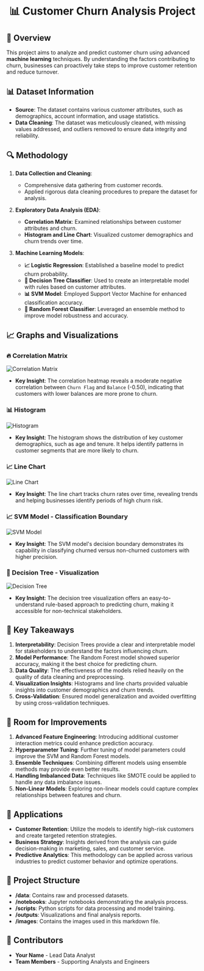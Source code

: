 <div align="center">
  <h1>📊 Customer Churn Analysis Project</h1>
</div>

## 📄 Overview
This project aims to analyze and predict customer churn using advanced **machine learning** techniques. By understanding the factors contributing to churn, businesses can proactively take steps to improve customer retention and reduce turnover.

## 📊 Dataset Information
- **Source**: The dataset contains various customer attributes, such as demographics, account information, and usage statistics.
- **Data Cleaning**: The dataset was meticulously cleaned, with missing values addressed, and outliers removed to ensure data integrity and reliability.

## 🔍 Methodology
1. **Data Collection and Cleaning**:
   - Comprehensive data gathering from customer records.
   - Applied rigorous data cleaning procedures to prepare the dataset for analysis.
   
2. **Exploratory Data Analysis (EDA)**:
   - **Correlation Matrix**: Examined relationships between customer attributes and churn.
   - **Histogram and Line Chart**: Visualized customer demographics and churn trends over time.

3. **Machine Learning Models**:
   - **📈 Logistic Regression**: Established a baseline model to predict churn probability.
   - **🌳 Decision Tree Classifier**: Used to create an interpretable model with rules based on customer attributes.
   - **📊 SVM Model**: Employed Support Vector Machine for enhanced classification accuracy.
   - **🌲 Random Forest Classifier**: Leveraged an ensemble method to improve model robustness and accuracy.

## 📈 Graphs and Visualizations

### 🔥 Correlation Matrix
![Correlation Matrix](./images/correlation_matrix.png)
- **Key Insight**: The correlation heatmap reveals a moderate negative correlation between `Churn Flag` and `Balance` (-0.50), indicating that customers with lower balances are more prone to churn.

### 📊 Histogram
![Histogram](./images/histogram.png)
- **Key Insight**: The histogram shows the distribution of key customer demographics, such as age and tenure. It helps identify patterns in customer segments that are more likely to churn.

### 📈 Line Chart
![Line Chart](./images/line_chart.png)
- **Key Insight**: The line chart tracks churn rates over time, revealing trends and helping businesses identify periods of high churn risk.

### 📈 SVM Model - Classification Boundary
![SVM Model](./images/svm_boundary.png)
- **Key Insight**: The SVM model's decision boundary demonstrates its capability in classifying churned versus non-churned customers with higher precision.

### 🌳 Decision Tree - Visualization
![Decision Tree](./images/decision_tree.png)
- **Key Insight**: The decision tree visualization offers an easy-to-understand rule-based approach to predicting churn, making it accessible for non-technical stakeholders.

## 🌟 Key Takeaways
1. **Interpretability**: Decision Trees provide a clear and interpretable model for stakeholders to understand the factors influencing churn.
2. **Model Performance**: The Random Forest model showed superior accuracy, making it the best choice for predicting churn.
3. **Data Quality**: The effectiveness of the models relied heavily on the quality of data cleaning and preprocessing.
4. **Visualization Insights**: Histograms and line charts provided valuable insights into customer demographics and churn trends.
5. **Cross-Validation**: Ensured model generalization and avoided overfitting by using cross-validation techniques.

## 🚀 Room for Improvements
1. **Advanced Feature Engineering**: Introducing additional customer interaction metrics could enhance prediction accuracy.
2. **Hyperparameter Tuning**: Further tuning of model parameters could improve the SVM and Random Forest models.
3. **Ensemble Techniques**: Combining different models using ensemble methods may provide even better results.
4. **Handling Imbalanced Data**: Techniques like SMOTE could be applied to handle any data imbalance issues.
5. **Non-Linear Models**: Exploring non-linear models could capture complex relationships between features and churn.

## 💼 Applications
- **Customer Retention**: Utilize the models to identify high-risk customers and create targeted retention strategies.
- **Business Strategy**: Insights derived from the analysis can guide decision-making in marketing, sales, and customer service.
- **Predictive Analytics**: This methodology can be applied across various industries to predict customer behavior and optimize operations.

## 📂 Project Structure
- **/data**: Contains raw and processed datasets.
- **/notebooks**: Jupyter notebooks demonstrating the analysis process.
- **/scripts**: Python scripts for data processing and model training.
- **/outputs**: Visualizations and final analysis reports.
- **/images**: Contains the images used in this markdown file.

## 🙌 Contributors
- **Your Name** - Lead Data Analyst
- **Team Members** - Supporting Analysts and Engineers
